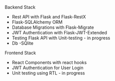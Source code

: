 Backend Stack
* Rest API with Flask and Flask-RestX
* Flask-SQLAlchemy ORM
* Database Migrations with Flask-Migrate
* JWT Authentication with Flask-JWT-Extended
* Testing Flask API with Unit-testing - in progress
* Db -SQlite

Frontend Stack
* React Components with react hooks
* JWT Authentication for User Login
* Unit testing using RTL - in progress
